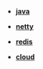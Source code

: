 
* [**java**](java-book/src)

* [**netty**](./basic-netty/site)

* [**redis**](./basic-redis/site)

* [**cloud**](./basic-cloud)
